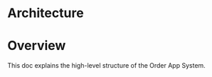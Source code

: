 # Architecture


<!-- To regenerate the Markdown version of this file, enter in the terminal:
    quarto render docs/overview/architecture.qmd 
-->

# Overview

This doc explains the high-level structure of the Order App System.
